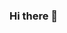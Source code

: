 ### Hi there 👋

<!--
**sarkatesiddhant/sarkatesiddhant** is a ✨ _special_ ✨ repository because its `README.md` (this file) appears on your GitHub profile.

Here are some ideas to get you started:

- 🔭 I’m currently working on Embedded Systems
- 🌱 I’m currently learning VLSI, Embedded Systems
- 👯 I’m looking to collaborate on C, C++, Hardware Projects
- 🤔 I’m looking for help with Logic building while Programming
- 💬 Ask me about ...
- 📫 How to reach me: https://www.linkedin.com/in/sarkatesiddhant
sarkatesiddhant@gmail.com
- 😄 Pronouns: He/Him
- ⚡ Fun fact: ...
-->
